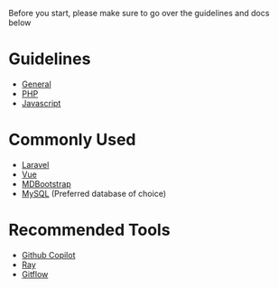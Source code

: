 Before you start, please make sure to go over the guidelines and docs below

# Guidelines
* [General](guidelines/GENERAL.md)
* [PHP](guidelines/PHP.md)
* [Javascript](guidelines/JAVASCRIPT.md)

# Commonly Used
* [Laravel](https://laravel.com/)
* [Vue](https://vuejs.org)
* [MDBootstrap](https://mdbootstrap.com)
* [MySQL](https://www.mysql.com) (Preferred database of choice)

# Recommended Tools
* [Github Copilot](https://github.com/features/copilot)
* [Ray](https://myray.app)
* [Gitflow](https://www.atlassian.com/git/tutorials/comparing-workflows/gitflow-workflow)